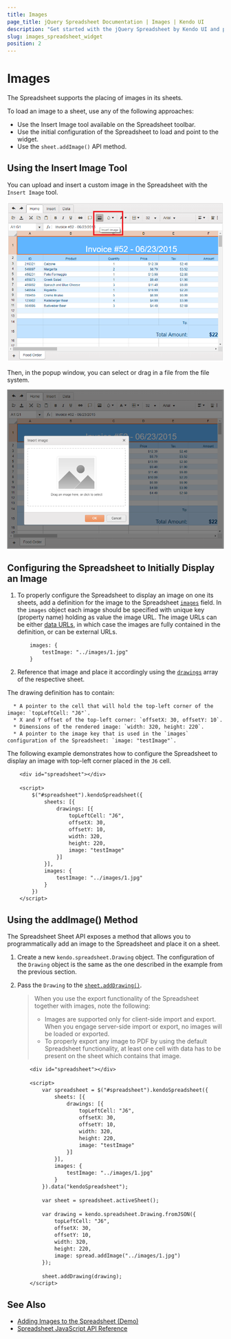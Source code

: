```yaml
---
title: Images
page_title: jQuery Spreadsheet Documentation | Images | Kendo UI
description: "Get started with the jQuery Spreadsheet by Kendo UI and place an image in the widget."
slug: images_spreadsheet_widget
position: 2
---
```


# Images

The Spreadsheet supports the placing of images in its sheets.

To load an image to a sheet, use any of the following approaches:

* Use the Insert Image tool available on the Spreadsheet toolbar.
* Use the initial configuration of the Spreadsheet to load and point to the widget.
* Use the `sheet.addImage()` API method.

## Using the Insert Image Tool

You can upload and insert a custom image in the Spreadsheet with the `Insert Image` tool.

![Spreadsheet Insert Image tool](images/spreadsheet-insert-image-tool.png)

Then, in the popup window, you can select or drag in a file from the file system.

![Spreadsheet Insert Image pop-up](images/spreadsheet-insert-image-pop-up.png)

## Configuring the Spreadsheet to Initially Display an Image

1. To properly configure the Spreadsheet to display an image on one its sheets, add a definition for the image to the Spreadsheet [`images`](/api/javascript/ui/spreadsheet/configuration/images) field. In the `images` object each image should be specified with unique key (property name) holding as value the image URL. The image URLs can be either [data URLs](https://developer.mozilla.org/en-US/docs/Web/HTTP/Basics_of_HTTP/Data_URIs), in which case the images are fully contained in the definition, or can be external URLs.

    ```
        images: {
            testImage: "../images/1.jpg"
        }
    ```

1. Reference that image and place it accordingly using the [`drawings`](/api/javascript/ui/spreadsheet/configuration/sheets.drawings) array of the respective sheet.

  The drawing definition has to contain:

      * A pointer to the cell that will hold the top-left corner of the image: `topLeftCell: "J6"`.
      * X and Y offset of the top-left corner: `offsetX: 30, offsetY: 10`.
      * Dimensions of the rendered image: `width: 320, height: 220`.
      * A pointer to the image key that is used in the `images` configuration of the Spreadsheet: `image: "testImage"`.

The following example demonstrates how to configure the Spreadsheet to display an image with top-left corner placed in the `J6` cell.

```dojo
    <div id="spreadsheet"></div>

    <script>
        $("#spreadsheet").kendoSpreadsheet({
            sheets: [{
                drawings: [{
                    topLeftCell: "J6",
                    offsetX: 30,
                    offsetY: 10,
                    width: 320,
                    height: 220,
                    image: "testImage"
                }]
            }],
            images: {
                testImage: "../images/1.jpg"
            }
        })
    </script>
```

## Using the addImage() Method

The Spreadsheet Sheet API exposes a method that allows you to programmatically add an image to the Spreadsheet and place it on a sheet.

1. Create a new `kendo.spreadsheet.Drawing` object. The configuration of the `Drawing` object is the same as the one described in the example from the previous section.
1. Pass the `Drawing` to the [`sheet.addDrawing()`](/api/javascript/spreadsheet/sheet/methods/adddrawing).

    > When you use the export functionality of the Spreadsheet together with images, note the following:
    > * Images are supported only for client-side import and export. When you engage server-side import or export, no images will be loaded or exported.
    > * To properly export any image to PDF by using the default Spreadsheet functionality, at least one cell with data has to be present on the sheet which contains that image.

    ```dojo
        <div id="spreadsheet"></div>

        <script>
            var spreadsheet = $("#spreadsheet").kendoSpreadsheet({
                sheets: [{
                    drawings: [{
                        topLeftCell: "J6",
                        offsetX: 30,
                        offsetY: 10,
                        width: 320,
                        height: 220,
                        image: "testImage"
                    }]
                }],
                images: {
                    testImage: "../images/1.jpg"
                }
            }).data("kendoSpreadsheet");

            var sheet = spreadsheet.activeSheet();

            var drawing = kendo.spreadsheet.Drawing.fromJSON({
                topLeftCell: "J6",
                offsetX: 30,
                offsetY: 10,
                width: 320,
                height: 220,
                image: spread.addImage("../images/1.jpg")
            });

            sheet.addDrawing(drawing);
        </script>
    ```

## See Also

* [Adding Images to the Spreadsheet (Demo)](https://demos.telerik.com/kendo-ui/spreadsheet/images)
* [Spreadsheet JavaScript API Reference](/api/javascript/ui/spreadsheet)
